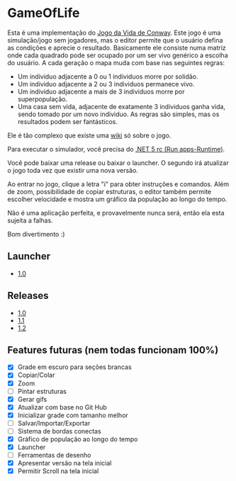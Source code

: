 # GameOfLife

Esta é uma implementação do [Jogo da Vida de Conway](https://pt.wikipedia.org/wiki/Jogo_da_vida).
Este jogo é uma simulação/jogo sem jogadores, mas o editor permite que o usuário defina as condições e aprecie o resultado.
Basicamente ele consiste numa matriz onde cada quadrado pode ser ocupado por um ser vivo genérico a escolha do usuário. A cada geração o mapa muda com base nas seguintes regras:
- Um individuo adjacente a 0 ou 1 individuos morre por solidão.
- Um individuo adjacente a 2 ou 3 individuos permanece vivo.
- Um individuo adjacente a mais de 3 individuos morre por superpopulação.
- Uma casa sem vida, adjacente de exatamente 3 individuos ganha vida, sendo tomado por um novo individuo.
As regras são simples, mas os resultados podem ser fantásticos.

Ele é tão complexo que existe uma [wiki](https://www.conwaylife.com/wiki/Main_Page) só sobre o jogo.

Para executar o simulador, você precisa do [.NET 5 rc (Run apps-Runtime)](https://dotnet.microsoft.com/download/dotnet/5.0).

Você pode baixar uma release ou baixar o launcher. O segundo irá atualizar o jogo toda vez que existir uma nova versão.

Ao entrar no jogo, clique a letra "i" para obter instruções e comandos. Além de zoom, possibilidade de copiar estruturas, o editor também permite escolher velocidade e mostra um gráfico da população ao longo do tempo.

Não é uma aplicação perfeita, e provavelmente nunca será, então ela esta sujeita a falhas.

Bom divertimento :)

## Launcher

- [1.0](https://github.com/trevisharp/GameOfLife/releases/tag/l1.0)

## Releases

- [1.0](https://github.com/trevisharp/GameOfLife/releases/tag/1%2C0)
- [1.1](https://github.com/trevisharp/GameOfLife/releases/tag/1%2C1)
- [1.2](https://github.com/trevisharp/GameOfLife/releases/tag/1%2C2)

## Features futuras (nem todas funcionam 100%)

- [x] Grade em escuro para seções brancas 
- [x] Copiar/Colar
- [x] Zoom
- [ ] Pintar estruturas
- [x] Gerar gifs
- [x] Atualizar com base no Git Hub
- [x] Inicializar grade com tamanho melhor
- [ ] Salvar/Importar/Exportar
- [ ] Sistema de bordas conectas
- [x] Gráfico de população ao longo do tempo
- [x] Launcher
- [ ] Ferramentas de desenho
- [x] Apresentar versão na tela inicial
- [x] Permitir Scroll na tela inicial